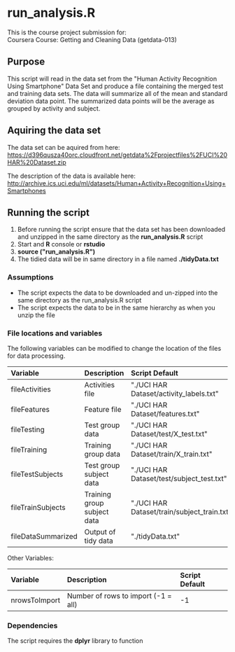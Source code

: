 # run_analysis.R

This is the course project submission for:   
Coursera Course: Getting and Cleaning Data (getdata-013)   

## Purpose
This script will read in the data set from the "Human Activity Recognition
Using Smartphone" Data Set and produce a file containing the merged test and 
training data sets. The data will summarize all of the mean and 
standard deviation data point. The summarized data points will be the average
as grouped by activity and subject. 

## Aquiring the data set
The data set can be aquired from here: 
https://d396qusza40orc.cloudfront.net/getdata%2Fprojectfiles%2FUCI%20HAR%20Dataset.zip

The description of the data is available here: 
http://archive.ics.uci.edu/ml/datasets/Human+Activity+Recognition+Using+Smartphones

## Running the script
1. Before running the script ensure that the data set has been downloaded and unzipped in the 
same directory as the **run_analysis.R** script
2. Start and **R** console or **rstudio**
3. **source ("run_analysis.R")**
4. The tidied data will be in same directory in a file named **./tidyData.txt**
 
### Assumptions 
* The script expects the data to be downloaded and un-zipped into the same directory 
as the run_analysis.R script 
* The script expects the data to be in the same hierarchy as when you unzip the file

### File locations and variables 

The following variables can be modified to change the location 
of the files for data processing. 

| Variable | Description | Script Default |
|:---------|:------------|:---------------|
|fileActivities    |  Activities file             | "./UCI HAR Dataset/activity_labels.txt" |
|fileFeatures      |  Feature file                | "./UCI HAR Dataset/features.txt" |
|fileTesting       |  Test group data             | "./UCI HAR Dataset/test/X_test.txt" |
|fileTraining      |  Training group data         | "./UCI HAR Dataset/train/X_train.txt" |
|fileTestSubjects  |  Test group subject data     | "./UCI HAR Dataset/test/subject_test.txt" |
|fileTrainSubjects |  Training group subject data | "./UCI HAR Dataset/train/subject_train.txt" |
|fileDataSummarized|  Output of tidy data         | "./tidyData.txt" |

Other Variables:  

| Variable | Description | Script Default|
|:---------|:------------|:--------------|
|nrowsToImport| Number of rows to import (-1 = all) | -1 |
 
### Dependencies
The script requires the **dplyr** library to function
